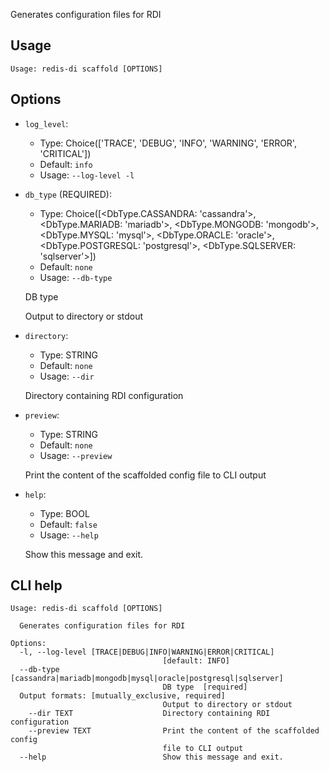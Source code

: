 Generates configuration files for RDI

## Usage

```
Usage: redis-di scaffold [OPTIONS]
```

## Options

- `log_level`:

  - Type: Choice(['TRACE', 'DEBUG', 'INFO', 'WARNING', 'ERROR', 'CRITICAL'])
  - Default: `info`
  - Usage: `--log-level
-l`

- `db_type` (REQUIRED):

  - Type: Choice([<DbType.CASSANDRA: 'cassandra'>, <DbType.MARIADB: 'mariadb'>, <DbType.MONGODB: 'mongodb'>, <DbType.MYSQL: 'mysql'>, <DbType.ORACLE: 'oracle'>, <DbType.POSTGRESQL: 'postgresql'>, <DbType.SQLSERVER: 'sqlserver'>])
  - Default: `none`
  - Usage: `--db-type`

  DB type

  Output to directory or stdout

- `directory`:

  - Type: STRING
  - Default: `none`
  - Usage: `--dir`

  Directory containing RDI configuration

- `preview`:

  - Type: STRING
  - Default: `none`
  - Usage: `--preview`

  Print the content of the scaffolded config file to CLI output

- `help`:

  - Type: BOOL
  - Default: `false`
  - Usage: `--help`

  Show this message and exit.

## CLI help

```
Usage: redis-di scaffold [OPTIONS]

  Generates configuration files for RDI

Options:
  -l, --log-level [TRACE|DEBUG|INFO|WARNING|ERROR|CRITICAL]
                                  [default: INFO]
  --db-type [cassandra|mariadb|mongodb|mysql|oracle|postgresql|sqlserver]
                                  DB type  [required]
  Output formats: [mutually_exclusive, required]
                                  Output to directory or stdout
    --dir TEXT                    Directory containing RDI configuration
    --preview TEXT                Print the content of the scaffolded config
                                  file to CLI output
  --help                          Show this message and exit.
```
